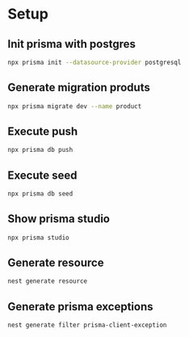 # Setup

## Init prisma with postgres

```bash
npx prisma init --datasource-provider postgresql
```

## Generate migration produts

```bash
npx prisma migrate dev --name product
```

## Execute push

```bash
npx prisma db push
```

## Execute seed

```bash
npx prisma db seed
```

## Show prisma studio

```bash
npx prisma studio
```

## Generate resource

```bash
nest generate resource
```

## Generate prisma exceptions

```bash
nest generate filter prisma-client-exception
```
